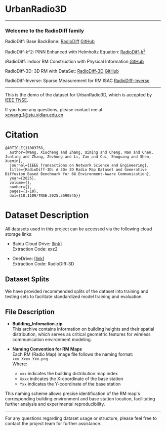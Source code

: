 # UrbanRadio3D

---
### Welcome to the RadioDiff family

RadioDiff: Base BackBone: [RadioDiff](https://ieeexplore.ieee.org/document/10764739) [GitHub](https://github.com/UNIC-Lab/RadioDiff)

RadioDiff-k^2: PINN Enhanced with Helmholtz Equation: [RadioDiff-$k^2$](https://arxiv.org/pdf/2504.15623)

iRadioDiff: Indoor RM Construction with Physical Information [GitHub](https://github.com/UNIC-Lab/iRadioDiff)

RadioDiff-3D: 3D RM with DataSet: [RadioDiff-3D](https://ieeexplore.ieee.org/document/11083758) [GitHub](https://github.com/UNIC-Lab/UrbanRadio3D)

RadioDiff-Inverse: Sparse Measurement for RM ISAC [RadioDiff-Inverse](https://arxiv.org/abs/2504.14298)

---

This is the demo of the dataset for UrbanRadio3D, which is accepted by [IEEE TNSE](https://ieeexplore.ieee.org/document/11083758).

If you have any questions, please contact me at xcwang_1@stu.xidian.edu.cn
# Citation
~~~
@ARTICLE{11083758,
  author={Wang, Xiucheng and Zhang, Qiming and Cheng, Nan and Chen, Junting and Zhang, Zezhong and Li, Zan and Cui, Shuguang and Shen, Xuemin},
  journal={IEEE Transactions on Network Science and Engineering}, 
  title={RadioDiff-3D: A 3D× 3D Radio Map Dataset and Generative Diffusion Based Benchmark for 6G Environment-Aware Communication}, 
  year={2025},
  volume={},
  number={},
  pages={1-18},
  doi={10.1109/TNSE.2025.3590545}}
~~~


# Dataset Description
All datasets used in this project can be accessed via the following cloud storage links:

- Baidu Cloud Drive: [[link](https://pan.baidu.com/s/1TaHjVrQuIxm_7CcWWVuXcg?pwd=exz2)]  
  Extraction Code: exz2

- OneDrive: [[link](https://1drv.ms/f/s!AitEjoFKe4hDjnCI0Jbbt5rPpyiI?e=FFIztH)]  
  Extraction Code: RadioDiff-3D

## Dataset Splits

We have provided recommended splits of the dataset into training and testing sets to facilitate standardized model training and evaluation.

## File Description

- **Building_Infomation.zip**  
  This archive contains information on building heights and their spatial distribution, which serves as critical geometric features for wireless communication environment modeling.

- **Naming Convention for RM Maps**  
  Each RM (Radio Map) image file follows the naming format:  
  `xxx_Xxxx_Yxx.png`  
  Where:  
  - `xxx` indicates the building distribution map index  
  - `Xxxx` indicates the X-coordinate of the base station  
  - `Yxx` indicates the Y-coordinate of the base station  

This naming scheme allows precise identification of the RM map's corresponding building environment and base station location, facilitating further analysis and experimental reproducibility.

---

For any questions regarding dataset usage or structure, please feel free to contact the project team for further assistance.
